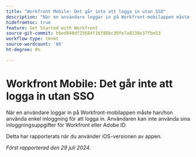 ```yaml
---
title: "Workfront Mobile: Det går inte att logga in utan SSO"
description: "När en användare loggar in på Workfront-mobilappen måste han/hon använda enkel inloggning för att logga in. Användaren kan inte använda sina Workfront-uppgifter eller Adobe ID."
hidefromtoc: true
feature: Get Started with Workfront
source-git-commit: b6ed840df25684f16f88bc30fe7a8138e37fbe53
workflow-type: tm+mt
source-wordcount: '86'
ht-degree: 0%

---
```



# Workfront Mobile: Det går inte att logga in utan SSO

När en användare loggar in på Workfront-mobilappen måste han/hon använda enkel inloggning för att logga in. Användaren kan inte använda sina inloggningsuppgifter för Workfront eller Adobe ID.

Detta har rapporterats när du använder iOS-versionen av appen.

_Först rapporterad den 29 juli 2024._
